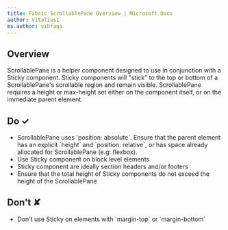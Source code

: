```yaml
---
title: Fabric ScrollablePane Overview | Microsoft Docs
author: Vitalius1
ms.author: vibraga
---
```


## Overview
ScrollablePane is a helper component designed to use in conjunction with a Sticky component. Sticky components will &quot;stick&quot; to the top or bottom of a ScrollablePane&#39;s scrollable region and remain visible. ScrollablePane requires a height or max-height set either on the component itself, or on the immediate parent element.



## Do &#10003;
- ScrollablePane uses &#x60;position: absolute&#x60;. Ensure that the parent element has an explicit &#x60;height&#x60; and &#x60;position: relative&#x60;, or has space already allocated for ScrollablePane (e.g: flexbox).
- Use Sticky component on block level elements
- Sticky component are ideally section headers and&#x2F;or footers
- Ensure that the total height of Sticky components do not exceed the height of the ScrollablePane


## Don't &#10008;
- Don&#39;t use Sticky on elements with &#x60;margin-top&#x60; or &#x60;margin-bottom&#x60;
